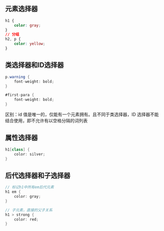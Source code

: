 ## 元素选择器

```css
h1 {
    color: gray;
}
// 分组
h2, p {
    color: yellow;
}
```



## 类选择器和ID选择器

```java
p.warning {
    font-weight: bold;
}

#first-para {
	font-weight: bold;
}
```

区别：id 值是唯一的，仅能有一个元素拥有。且不同于类选择器，ID 选择器不能结合使用，即不允许有以空格分隔的词列表



## 属性选择器

```java
h1[class] {
    color: silver;
}
```



## 后代选择器和子选择器

```java
// 标记h1中所有em后代元素
h1 em {
    color: gray;
}

// 子元素，直接的父子关系
h1 > strong {
    color: red;
}
```



